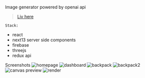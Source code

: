 Image generator powered by openai api
>[Liv here](https://www.decocanva.com/)

`Stack:`
- react
- next13 server side components
- firebase
- threejs
- redux api

Screenshots
![homepage](https://github.com/wesiudev/decocanva/assets/116749810/9c512029-1192-4c2f-80d4-cda415935d22)
![dashboard](https://github.com/wesiudev/decocanva/assets/116749810/1c12ffa4-4e31-4d7a-9843-965dfb72150c)
![backpack](https://github.com/wesiudev/decocanva/assets/116749810/d95f6987-a7c5-497a-a0ea-84748cab3dda)
![backpack2](https://github.com/wesiudev/decocanva/assets/116749810/f0e350ed-1a22-4464-99ed-db5f3e7a2c5d)
![canvas preview](https://github.com/wesiudev/decocanva/assets/116749810/a5d99cc5-41d9-4e64-adcb-0dee7abdb75e)
![render](https://github.com/wesiudev/decocanva/assets/116749810/3108cfaa-15e5-4931-8526-28c000b740a7)
